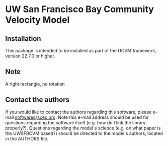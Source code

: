 # UW San Francisco Bay Community Velocity Model

## Installation

This package is intended to be installed as part of the UCVM framework,
version 22.7.0 or higher.

## Note

A right rectangle, no rotation 

## Contact the authors

If you would like to contact the authors regarding this software,
please e-mail software@scec.org. Note this e-mail address should
be used for questions regarding the software itself (e.g. how
do I link the library properly?). Questions regarding the model's
science (e.g. on what paper is the UWSFBCVM based?) should be directed
to the model's authors, located in the AUTHORS file.


